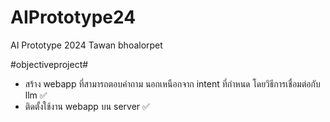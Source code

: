 # AIPrototype24
AI Prototype 2024 Tawan bhoalorpet 

#objectiveproject#
- สร้าง webapp  ที่สามารถตอบคำถาม นอกเหนือกจาก intent ที่กำหนด โดยวิธีการเชื่อมต่อกับ llm :white_check_mark:
- ติดตั้งใช้งาน webapp บน server :white_check_mark:
